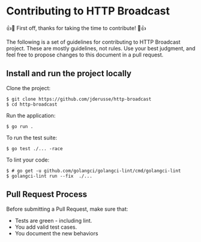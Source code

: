 # Contributing to HTTP Broadcast

:+1::tada: First off, thanks for taking the time to contribute! :tada::+1:

The following is a set of guidelines for contributing to HTTP Broadcast project.
These are mostly guidelines, not rules. Use your best judgment, and feel free to
propose changes to this document in a pull request.

## Install and run the project locally

Clone the project:

    $ git clone https://github.com/jderusse/http-broadcast
    $ cd http-broadcast

Run the application:

    $ go run .

To run the test suite:

    $ go test ./... -race

To lint your code:

    $ # go get -u github.com/golangci/golangci-lint/cmd/golangci-lint
    $ golangci-lint run --fix  ./...

## Pull Request Process

Before submitting a Pull Request, make sure that:

* Tests are green - including lint.
* You add valid test cases.
* You document the new behaviors
